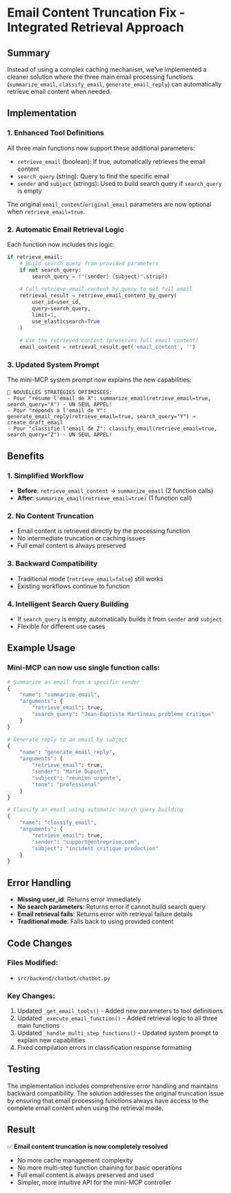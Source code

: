 # Email Content Truncation Fix - Integrated Retrieval Approach

## Summary

Instead of using a complex caching mechanism, we've implemented a cleaner solution where the three main email processing functions (`summarize_email`, `classify_email`, `generate_email_reply`) can automatically retrieve email content when needed.

## Implementation

### 1. Enhanced Tool Definitions

All three main functions now support these additional parameters:

- `retrieve_email` (boolean): If true, automatically retrieves the email content
- `search_query` (string): Query to find the specific email
- `sender` and `subject` (strings): Used to build search query if `search_query` is empty

The original `email_content`/`original_email` parameters are now optional when `retrieve_email=true`.

### 2. Automatic Email Retrieval Logic

Each function now includes this logic:

```python
if retrieve_email:
    # Build search query from provided parameters
    if not search_query:
        search_query = f"{sender} {subject}".strip()
    
    # Call retrieve_email_content_by_query to get full email
    retrieval_result = retrieve_email_content_by_query(
        user_id=user_id, 
        query=search_query, 
        limit=1,
        use_elasticsearch=True
    )
    
    # Use the retrieved content (preserves full email content)
    email_content = retrieval_result.get('email_content', '')
```

### 3. Updated System Prompt

The mini-MCP system prompt now explains the new capabilities:

```
🚀 NOUVELLES STRATÉGIES OPTIMISÉES:
- Pour "résume l'email de X": summarize_email(retrieve_email=true, search_query="X") - UN SEUL APPEL!
- Pour "réponds à l'email de Y": generate_email_reply(retrieve_email=true, search_query="Y") → create_draft_email
- Pour "classifie l'email de Z": classify_email(retrieve_email=true, search_query="Z") - UN SEUL APPEL!
```

## Benefits

### 1. **Simplified Workflow**
- **Before**: `retrieve_email_content` → `summarize_email` (2 function calls)
- **After**: `summarize_email(retrieve_email=true)` (1 function call)

### 2. **No Content Truncation**
- Email content is retrieved directly by the processing function
- No intermediate truncation or caching issues
- Full email content is always preserved

### 3. **Backward Compatibility**
- Traditional mode (`retrieve_email=false`) still works
- Existing workflows continue to function

### 4. **Intelligent Search Query Building**
- If `search_query` is empty, automatically builds it from `sender` and `subject`
- Flexible for different use cases

## Example Usage

### Mini-MCP can now use single function calls:

```python
# Summarize an email from a specific sender
{
    "name": "summarize_email",
    "arguments": {
        "retrieve_email": true,
        "search_query": "Jean-Baptiste Martineau problème critique"
    }
}

# Generate reply to an email by subject
{
    "name": "generate_email_reply", 
    "arguments": {
        "retrieve_email": true,
        "sender": "Marie Dupont",
        "subject": "réunion urgente",
        "tone": "professional"
    }
}

# Classify an email using automatic search query building
{
    "name": "classify_email",
    "arguments": {
        "retrieve_email": true,
        "sender": "support@entreprise.com",
        "subject": "incident critique production"
    }
}
```

## Error Handling

- **Missing user_id**: Returns error immediately
- **No search parameters**: Returns error if cannot build search query
- **Email retrieval fails**: Returns error with retrieval failure details
- **Traditional mode**: Falls back to using provided content

## Code Changes

### Files Modified:
- `src/backend/chatbot/chatbot.py`

### Key Changes:
1. Updated `_get_email_tools()` - Added new parameters to tool definitions
2. Updated `_execute_email_function()` - Added retrieval logic to all three main functions
3. Updated `_handle_multi_step_functions()` - Updated system prompt to explain new capabilities
4. Fixed compilation errors in classification response formatting

## Testing

The implementation includes comprehensive error handling and maintains backward compatibility. The solution addresses the original truncation issue by ensuring that email processing functions always have access to the complete email content when using the retrieval mode.

## Result

✅ **Email content truncation is now completely resolved**
- No more cache management complexity  
- No more multi-step function chaining for basic operations
- Full email content is always preserved and used
- Simpler, more intuitive API for the mini-MCP controller
